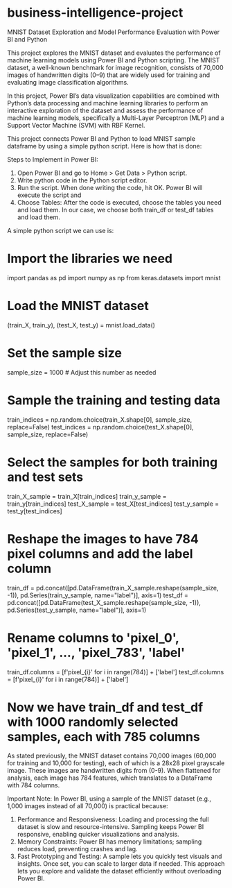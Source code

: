 # business-intelligence-project
MNIST Dataset Exploration and Model Performance Evaluation with Power BI and Python

This project explores the MNIST dataset and evaluates the performance of machine learning models using Power BI and Python scripting. The MNIST dataset, a well-known benchmark for image recognition, consists of 70,000 images of handwritten digits (0–9) that are widely used for training and evaluating image classification algorithms.

In this project, Power BI’s data visualization capabilities are combined with Python’s data processing and machine learning libraries to perform an interactive exploration of the dataset and assess the performance of machine learning models, specifically a Multi-Layer Perceptron (MLP) and a Support Vector Machine (SVM) with RBF Kernel.

This project connects Power BI and Python to load MNIST sample dataframe by using a simple python script. Here is how that is done:

Steps to Implement in Power BI:
1.	Open Power BI and go to Home > Get Data > Python script.
2.	Write python code in the Python script editor.
3.	Run the script. When done writing the code, hit OK. Power BI will execute the script and 
4.	Choose Tables: After the code is executed, choose the tables you need and load them. In our case, we choose both train_df or test_df tables and load them.


A simple python script we can use is:

# Import the libraries we need
import pandas as pd
import numpy as np
from keras.datasets import mnist

# Load the MNIST dataset
(train_X, train_y), (test_X, test_y) = mnist.load_data()

# Set the sample size
sample_size = 1000  # Adjust this number as needed

# Sample the training and testing data
train_indices = np.random.choice(train_X.shape[0], sample_size, replace=False)
test_indices = np.random.choice(test_X.shape[0], sample_size, replace=False)

# Select the samples for both training and test sets
train_X_sample = train_X[train_indices]
train_y_sample = train_y[train_indices]
test_X_sample = test_X[test_indices]
test_y_sample = test_y[test_indices]

# Reshape the images to have 784 pixel columns and add the label column
train_df = pd.concat([pd.DataFrame(train_X_sample.reshape(sample_size, -1)), 
                      pd.Series(train_y_sample, name="label")], axis=1)
test_df = pd.concat([pd.DataFrame(test_X_sample.reshape(sample_size, -1)), 
                     pd.Series(test_y_sample, name="label")], axis=1)

# Rename columns to 'pixel_0', 'pixel_1', ..., 'pixel_783', 'label'
train_df.columns = [f'pixel_{i}' for i in range(784)] + ['label']
test_df.columns = [f'pixel_{i}' for i in range(784)] + ['label']

# Now we have train_df and test_df with 1000 randomly selected samples, each with 785 columns



As stated previously, the MNIST dataset contains 70,000 images (60,000 for training and 10,000 for testing), each of which is a 28x28 pixel grayscale image. These images are handwritten digits from (0-9). When flattened for analysis, each image has 784 features, which translates to a DataFrame with 784 columns.  

Important Note:
In Power BI, using a sample of the MNIST dataset (e.g., 1,000 images instead of all 70,000) is practical because:
1.	Performance and Responsiveness: Loading and processing the full dataset is slow and resource-intensive. Sampling keeps Power BI responsive, enabling quicker visualizations and analysis.
2.	Memory Constraints: Power BI has memory limitations; sampling reduces load, preventing crashes and lag.
3.	Fast Prototyping and Testing: A sample lets you quickly test visuals and insights. Once set, you can scale to larger data if needed.
This approach lets you explore and validate the dataset efficiently without overloading Power BI.
